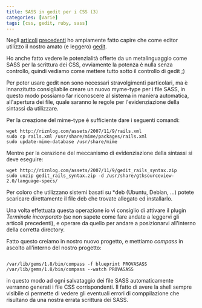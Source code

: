 ```yaml
---
title: SASS in gedit per i CSS (3)
categories: [Varie]
tags: [css, gedit, ruby, sass]
---
```

Negli <a href="/drupal/autocompletamento_drupal_gedit">articoli</a> <a href="/drupal/drupal_api_gedit">precedenti</a> ho ampiamente fatto capire che come editor utilizzo il nostro amato (e leggero) <a href="http://www.gnome.org/projects/gedit/">gedit</a>.

Ho anche fatto vedere le potenzialità offerte da un metalinguaggio come SASS per la scrittura dei CSS, ovviamente la potenza è nulla senza controllo, quindi vediamo come mettere tutto sotto il controllo di gedit ;)
<!--break-->
Per poter usare gedit non sono necessari stravolgimenti particolari, ma è innanzitutto consigliabile creare un nuovo myme-type per i file SASS, in questo modo possiamo far riconoscere al sistema in maniera automatica, all'apertura dei file, quale saranno le regole per l'evidenziazione della sintassi da utilizzare.

Per la creazione del mime-type è sufficiente dare i seguenti comandi:
~~~language-php
wget http://riznlog.com/assets/2007/11/9/rails.xml
sudo cp rails.xml /usr/share/mime/packages/rails.xml
sudo update-mime-database /usr/share/mime
~~~


Mentre per la cerazione del meccanismo di evidenziazione della sintassi si deve eseguire:
~~~language-php
wget http://riznlog.com/assets/2007/11/9/gedit_rails_syntax.zip
sudo unzip gedit_rails_syntax.zip -d /usr/share/gtksourceview-2.0/language-specs/
~~~


Per coloro che utilizzano sistemi basati su *deb (Ubuntu, Debian, ...) potete scaricare direttamente il file deb che trovate allegato ed installarlo.

Una volta effettuata questa operazione io vi consiglio di attivare il plugin _Terminale incorporato_ (se non sapete come fare andate a leggervi gli articoli precedenti), e operare da quello per andare a posizionarvi all'interno della corretta directory.

Fatto questo creiamo in nostro nuovo progetto, e mettiamo _compass_ in ascolto all'interno del nostro progetto:
~~~language-php

/var/lib/gems/1.8/bin/compass -f blueprint PROVASASS
/var/lib/gems/1.8/bin/compass --watch PROVASASS
~~~

in questo modo ad ogni salvataggio dei file SASS automaticamente verranno generati i file CSS corrispondenti. Il fatto di avere la shell sempre visibile ci permette di vedere gli eventuali errori di comppilazione che risultano da una nostra errata scrittura dei SASS.